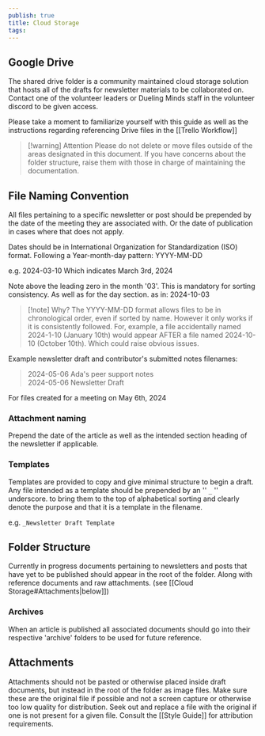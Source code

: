 ```yaml
---
publish: true
title: Cloud Storage
tags:
---
```

## Google Drive


The shared drive folder is a community maintained cloud storage solution that hosts all of the drafts for newsletter materials to be collaborated on. Contact one of the volunteer leaders or Dueling Minds staff in the volunteer discord to be given access.

Please take a moment to familiarize yourself with this guide as well as the instructions regarding referencing Drive files in the  [[Trello Workflow]] 

>[!warning] Attention
>Please do not delete or move files outside of the areas designated in this document. If you have concerns about the folder structure, raise them with those in charge of maintaining the documentation.

## File Naming Convention

All files pertaining to a specific newsletter or post should be prepended by the date of the meeting they are associated with. Or the date of publication in cases where that does not apply.

Dates should be in International Organization for Standardization (ISO) format. Following a Year-month-day pattern: YYYY-MM-DD

e.g. 2024-03-10 
Which indicates March 3rd, 2024

Note above the leading zero in the month '03'. This is mandatory for sorting consistency. As well as for the day section. as in: 2024-10-03 

>[!note] Why?
>The YYYY-MM-DD format allows files to be in chronological order, even if sorted by name. However it only works if it is consistently followed. For, example, a file accidentally named 2024-1-10  (January 10th) would appear AFTER a file named 2024-10-10 (October 10th). Which could raise obvious issues.

Example newsletter draft and contributor's submitted notes filenames:

>2024-05-06 Ada's peer support notes <br>
>2024-05-06 Newsletter Draft

For files created for a meeting on May 6th, 2024

### Attachment naming

Prepend the date of the article as well as the intended section heading of the newsletter if applicable.

### Templates

Templates are provided to copy and give minimal structure to begin a draft. Any file intended as a template should be prepended by an '' `_` '' underscore. to bring them to the top of alphabetical sorting and clearly denote the purpose and that it is a template in the filename.

e.g. `_Newsletter Draft Template`

## Folder Structure

Currently in progress documents pertaining to newsletters and posts that have yet to be published should appear in the root of the folder. Along with reference documents and raw attachments. (see [[Cloud Storage#Attachments|below]]) 
### Archives

When an article is published all associated documents should go into their respective 'archive' folders to be used for future reference.

## Attachments

Attachments should not be pasted or otherwise placed inside draft documents, but instead in the root of the folder as image files. Make sure these are the original file if possible and not a screen capture or otherwise too low quality for distribution. Seek out and replace a file with the original if one is not present for a given file. Consult the [[Style Guide]] for attribution requirements.
